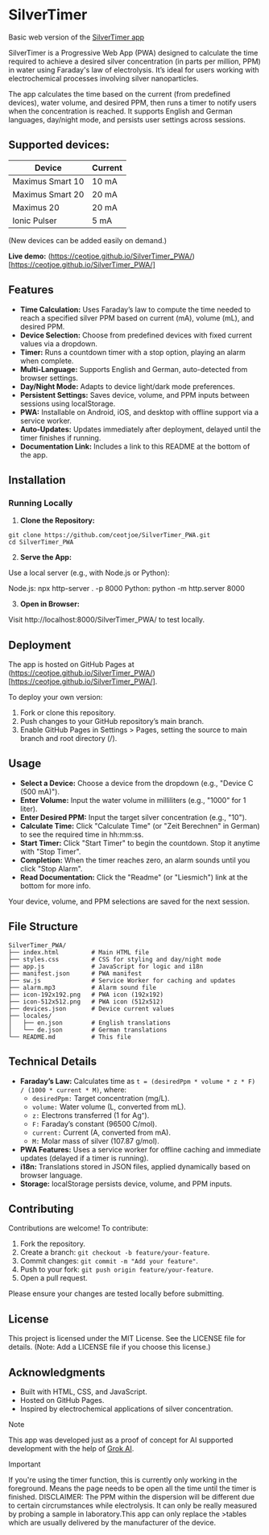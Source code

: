 # SilverTimer

Basic web version of the [SilverTimer app](https://www.holzapfel-online.de/silvertimer/)

SilverTimer is a Progressive Web App (PWA) designed to calculate the time required to achieve a desired silver concentration (in parts per million, PPM) in water using Faraday's law of electrolysis. It’s ideal for users working with electrochemical processes involving silver nanoparticles.

The app calculates the time based on the current (from predefined devices), water volume, and desired PPM, then runs a timer to notify users when the concentration is reached. It supports English and German languages, day/night mode, and persists user settings across sessions.

## Supported devices:
|Device|Current|
|---|---|
|Maximus Smart 10|10 mA|
|Maximus Smart 20|20 mA|
|Maximus 20|20 mA|
|Ionic Pulser|5 mA|

(New devices can be added easily on demand.)

**Live demo:** (https://ceotjoe.github.io/SilverTimer_PWA/)[https://ceotjoe.github.io/SilverTimer_PWA/]

## Features
- **Time Calculation:** Uses Faraday’s law to compute the time needed to reach a specified silver PPM based on current (mA), volume (mL), and desired PPM.
- **Device Selection:** Choose from predefined devices with fixed current values via a dropdown.
- **Timer:** Runs a countdown timer with a stop option, playing an alarm when complete.
- **Multi-Language:** Supports English and German, auto-detected from browser settings.
- **Day/Night Mode:** Adapts to device light/dark mode preferences.
- **Persistent Settings:** Saves device, volume, and PPM inputs between sessions using localStorage.
- **PWA:** Installable on Android, iOS, and desktop with offline support via a service worker.
- **Auto-Updates:** Updates immediately after deployment, delayed until the timer finishes if running.
- **Documentation Link:** Includes a link to this README at the bottom of the app.

## Installation
### Running Locally
1. **Clone the Repository:**

```
git clone https://github.com/ceotjoe/SilverTimer_PWA.git
cd SilverTimer_PWA
```

2. **Serve the App:**

Use a local server (e.g., with Node.js or Python):

Node.js: npx http-server . -p 8000
Python: python -m http.server 8000

3. **Open in Browser:**

Visit http://localhost:8000/SilverTimer_PWA/ to test locally.

## Deployment
The app is hosted on GitHub Pages at (https://ceotjoe.github.io/SilverTimer_PWA/)[https://ceotjoe.github.io/SilverTimer_PWA/]. 

To deploy your own version:
1. Fork or clone this repository.
2. Push changes to your GitHub repository’s main branch.
3. Enable GitHub Pages in Settings > Pages, setting the source to main branch and root directory (/).

## Usage
- **Select a Device:** Choose a device from the dropdown (e.g., "Device C (500 mA)").
- **Enter Volume:** Input the water volume in milliliters (e.g., "1000" for 1 liter).
- **Enter Desired PPM:** Input the target silver concentration (e.g., "10").
- **Calculate Time:** Click "Calculate Time" (or "Zeit Berechnen" in German) to see the required time in hh:mm:ss.
- **Start Timer:** Click "Start Timer" to begin the countdown. Stop it anytime with "Stop Timer".
- **Completion:** When the timer reaches zero, an alarm sounds until you click "Stop Alarm".
- **Read Documentation:** Click the "Readme" (or "Liesmich") link at the bottom for more info.

Your device, volume, and PPM selections are saved for the next session.

## File Structure

```
SilverTimer_PWA/
├── index.html         # Main HTML file
├── styles.css         # CSS for styling and day/night mode
├── app.js             # JavaScript for logic and i18n
├── manifest.json      # PWA manifest
├── sw.js              # Service Worker for caching and updates
├── alarm.mp3          # Alarm sound file
├── icon-192x192.png   # PWA icon (192x192)
├── icon-512x512.png   # PWA icon (512x512)
├── devices.json       # Device current values
├── locales/
│   ├── en.json        # English translations
│   └── de.json        # German translations
└── README.md          # This file
```

## Technical Details

- **Faraday’s Law:** Calculates time as `t = (desiredPpm * volume * z * F) / (1000 * current * M)`, where:
  - `desiredPpm:` Target concentration (mg/L).
  - `volume:` Water volume (L, converted from mL).
  - `z:` Electrons transferred (1 for Ag⁺).
  - `F:` Faraday’s constant (96500 C/mol).
  - `current:` Current (A, converted from mA).
  - `M:` Molar mass of silver (107.87 g/mol).
- **PWA Features:** Uses a service worker for offline caching and immediate updates (delayed if a timer is running).
- **i18n:** Translations stored in JSON files, applied dynamically based on browser language.
- **Storage:** localStorage persists device, volume, and PPM inputs.

## Contributing

Contributions are welcome! To contribute:

1. Fork the repository.
2. Create a branch: `git checkout -b feature/your-feature`.
3. Commit changes: `git commit -m "Add your feature"`.
4. Push to your fork: `git push origin feature/your-feature`.
5. Open a pull request.

Please ensure your changes are tested locally before submitting.

## License
This project is licensed under the MIT License. See the LICENSE file for details. (Note: Add a LICENSE file if you choose this license.)

## Acknowledgments
- Built with HTML, CSS, and JavaScript.
- Hosted on GitHub Pages.
- Inspired by electrochemical applications of silver concentration.

>[!NOTE]
>This app was developed just as a proof of concept for AI supported development with the help of [Grok AI](https://grok.com). 

>[!IMPORTANT]
>If you're using the timer function, this is currently only working in the foreground. Means the page needs to be open all the time until the timer is finished.
>DISCLAIMER: The PPM within the dispersion will be different due to certain circrumstances while electrolysis. It can only be really measured by probing a sample in laboratory.This app can only replace the >tables which are usually delivered by the manufacturer of the device.

